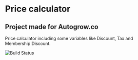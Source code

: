 # Price calculator

## Project made for Autogrow.co

Price calculator including some variables like Discount, Tax and Membership Discount.

![Build Status](https://lh3.googleusercontent.com/MbbI-K-IC1ovAwMx_gxuHEKmKdEpu7f6Lriwh7q5seaC2yINPrZrV6aAqA93XFc4PUCBH3BegmAox2daQFW_pPI=s0)


